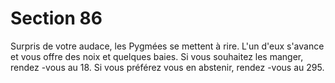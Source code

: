 # Section 86

Surpris de votre audace, les Pygmées se mettent à rire. L'un d'eux
s'avance et vous offre des noix et quelques baies. Si vous souhaitez
les manger, rendez -vous au  18. Si vous préférez vous en abstenir,
rendez -vous au  295.